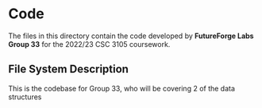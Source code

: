 # Code
The files in this directory contain the code developed by **FutureForge Labs Group 33** for the 2022/23 CSC 3105 coursework.

## File System Description

This is the codebase for Group 33, who will be covering 2 of the data structures
